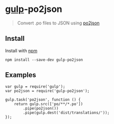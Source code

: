 # [gulp](http://gulpjs.com)-po2json

> Convert .po files to JSON using [po2json](https://github.com/mikeedwards/po2json)

## Install

Install with [npm](https://npmjs.org/package/gulp-po2json)

```
npm install --save-dev gulp-po2json
```

## Examples

```
var gulp = require('gulp');
var po2json = require('gulp-po2json');

gulp.task('po2json', function () {
    return gulp.src(['po/**/*.po'])
        .pipe(po2json())
        .pipe(gulp.dest('dist/translations/'));
});
```
